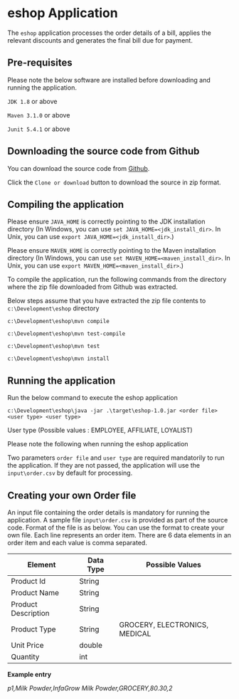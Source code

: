 # eshop Application

The `eshop` application processes the order details of a bill, applies the relevant 
discounts and generates the final bill due for payment.

Pre-requisites
--------------

Please note the below software are installed before downloading and running the application.

`JDK 1.8` or above

`Maven 3.1.0` or above

`Junit 5.4.1` or above

Downloading the source code from Github
---------------------------------------
You can download the source code from [Github](https://github.com/vasanth-07/eshop-repo/tree/develop). 

Click the `Clone or download` button to download the source in zip format.


Compiling the application
-------------------------

Please ensure `JAVA_HOME` is correctly pointing to the JDK installation directory
(In Windows, you can use `set JAVA_HOME=<jdk_install_dir>`. In Unix, you can use `export JAVA_HOME=<jdk_install_dir>`.)

Please ensure `MAVEN_HOME` is correctly pointing to the Maven installation directory
(In Windows, you can use `set MAVEN_HOME=<maven_install_dir>`. In Unix, you can use `export MAVEN_HOME=<maven_install_dir>`.)

To compile the application, run the following commands from the directory where the zip file downloaded from Github was extracted. 

Below steps assume that you have extracted the zip file contents to `c:\Development\eshop` directory

`c:\Development\eshop\mvn compile`

`c:\Development\eshop\mvn test-compile`

`c:\Development\eshop\mvn test`

`c:\Development\eshop\mvn install`


Running the application
-------------------------

Run the below command to execute the eshop application

`c:\Development\eshop\java -jar .\target\eshop-1.0.jar <order file> <user type> <user type>`

User type (Possible values : EMPLOYEE, AFFILIATE, LOYALIST)

Please note the following when running the eshop application

Two parameters `order file` and `user type` are required mandatorily to run the application. If they are not passed, the application will use the `input\order.csv` by default for processing.

Creating your own Order file
----------------------------
An input file containing the order details is mandatory for running the application. A sample file `input\order.csv` is provided as part of the source code. Format of the file is as below. You can use the format to create your own file. Each line represents an order item. There are 6 data elements in an order item and each value is comma separated.


| Element             | Data Type | Possible Values
| ------------------- | --------- | ---------------|
| Product Id    	  | String    | |
| Product Name        | String    | |
| Product Description | String    | |
| Product Type		  | String    | GROCERY, ELECTRONICS, MEDICAL |
| Unit Price		  | double    | |
| Quantity 			  | int       | |


**Example entry**

*p1,Milk Powder,InfaGrow Milk Powder,GROCERY,80.30,2*



